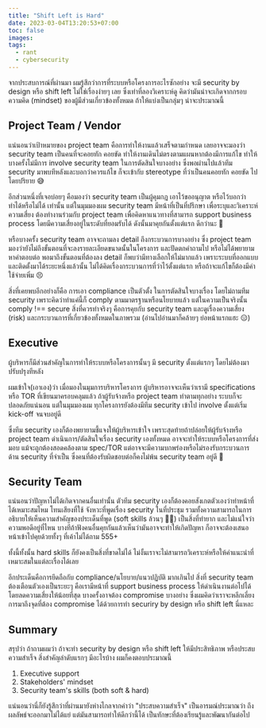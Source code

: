 ```yaml
---
title: "Shift Left is Hard"
date: 2023-03-04T13:20:53+07:00
toc: false
images:
tags:
  - rant
  - cybersecurity
---
```


จากประสบการณ์ที่ผ่านมา ผมรู้สึกว่าการที่ระบบหรือโครงการอะไรซักอย่าง จะมี security by design หรือ shift left ไม่ใช่เรื่องง่ายๆ เลย ซึ่งเท่าที่ลองวิเคราะห์ดู คิดว่ามันน่าจะเกิดจากกรอบความคิด (mindset) ของผู้มีส่วนเกี่ยวข้องทั้งหมด ถ้าให้แบ่งเป็นกลุ่มๆ น่าจะประมาณนี้

## Project Team / Vendor

แน่นอนว่าเป้าหมายของ project team คือการทำให้งานแล้วเสร็จตามกำหนด เลยอาจจะมองว่า security team เป็นคนที่จะคอยทัก คอยขัด ทำให้งานเดินไม่ตรงตามแผนหากต้องมีการแก้ไข ทำให้บางครั้งไม่มีการ involve security team ในการตัดสินใจบางอย่าง ซึ่งพอผ่านไปแล้วทีม security มาพบทีหลังและบอกว่าควรแก้ไข ก็จะเข้ากับ stereotype ที่ว่าเป็นคนคอยทัก คอยขัด ไปโดยปริยาย 😅

อีกส่วนหนึ่งที่เจอบ่อยๆ คือมองว่า security team เป็นผู้คุมกฎ เอาไว้ขออนุญาต หรือไว้บอกว่า ทำได้หรือไม่ได้ เท่านั้น แต่ในมุมมองผม security team มีหน้าที่เป็นที่ปรึกษา เพื่อระบุและวิเคราะห์ความเสี่ยง ต้องทำงานร่วมกับ project team เพื่อคิดหาแนวทางที่สามารถ support business process โดยมีความเสี่ยงอยู่ในระดับที่ยอมรับได้ ดังนั้นมาคุยกันตั้งแต่แรก ดีกว่านะ 🥲

หรือบางครั้ง security team อาจจะถามลง detail ถึงกระบวนการบางอย่าง ซึ่ง project team มองว่ายังไม่ถึงขั้นตอนที่จะลงรายละเอียดขนาดนั้นในโครงการ และปัดตกคำถามไป หรือไม่ได้พยายามหาคำตอบต่อ พอมาถึงขั้นตอนที่ต้องลง detail ก็พบว่ามีทางเลือกให้ไม่มากแล้ว เพราะระบบที่ออกแบบและติดตั้งมาได้ระยะหนึ่งแล้วนั้น ไม่ได้คิดเรื่องกระบวนการที่ว่าไว้ตั้งแต่แรก หรือถ้าจะแก้ไขก็ต้องมีค่าใช้จ่ายเพิ่ม 😣

สิ่งที่เคยพบอีกอย่างก็คือ การเอา compliance เป็นตัวตั้ง ในการตัดสินใจบางเรื่อง โดยไม่ถามทีม security เพราะคิดว่าทำแค่นี้ก็ comply ตามมาตรฐานหรือนโยบายแล้ว แต่ในความเป็นจริงนั้น comply !== secure สิ่งที่ควรทำจริงๆ คือการคุยกับ security team และดูเรื่องความเสี่ยง (risk) และกระบวนการที่เกี่ยวข้องทั้งหมดในภาพรวม (อ่านไปอ่านมาก็คล้ายๆ ย่อหน้าแรกแฮะ 😑)

## Executive

ผู้บริหารก็มีส่วนสำคัญในการทำให้ระบบหรือโครงการนั้นๆ มี security ตั้งแต่แรกๆ โดยไม่ต้องมาปรับปรุงทีหลัง

ผมเข้าใจ(เอาเอง)ว่า เมื่อมองในมุมการบริหารโครงการ ผู้บริหารอาจจะเห็นว่าเรามี specifications หรือ TOR ที่เขียนมาครอบคลุมแล้ว ถ้าผู้รับจ้างหรือ project team ทำตามทุกอย่าง ระบบก็จะปลอดภัยแน่นอน แต่ในมุมมองผม ทุกโครงการยังต้องมีทีม security เข้าไป involve ตั้งแต่เริ่ม kick-off จนจบอยู่ดี

ซึ่งทีม security เองก็ต้องพยายามชี้แจงให้ผู้บริหารเข้าใจ เพราะสุดท้ายถ้าปล่อยให้ผู้รับจ้างหรือ project team ดำเนินการ/ตัดสินใจเรื่อง security เองทั้งหมด อาจจะทำให้ระบบหรือโครงการที่ส่งมอบ แม้จะถูกต้องสอดคล้องตาม spec/TOR แต่อาจจะมีความบกพร่องหรือไม่รองรับกระบวนการด้าน security ที่จำเป็น ซึ่งคนที่ต้องรับผิดชอบต่อก็คงไม่พ้น security team อยู่ดี 🤣

## Security Team

แน่นอนว่าปัญหาไม่ได้เกิดจากคนอื่นเท่านั้น ตัวทีม security เองก็ต้องคอยสังเกตตัวเองว่าทำหน้าที่ได้เหมาะสมไหม โทนเสียงที่ใช้ จังหวะที่พูดเรื่อง security ในที่ประชุม รวมทั้งความสามารถในการอธิบายให้เห็นความสำคัญของประเด็นที่พูด (soft skills ล้วนๆ 😵‍💫) เป็นสิ่งที่ทำยาก และไม่แน่ใจว่าความพอดีอยู่ที่ไหน บางทีถ้าฟังคนอื่นคุยกันแล้วเห็นว่ามันอาจจะทำให้เกิดปัญหา ก็อาจจะต้องเสนอหน้าเข้าไปคุยด้วยทั้งๆ ที่เค้าไม่ได้ถาม 555+

ทั้งนี้ทั้งนั้น hard skills ก็ยังคงเป็นสิ่งที่ขาดไม่ได้ ไม่งั้นเราจะไม่สามารถวิเคราะห์หรือให้คำแนะนำที่เหมาะสมในแต่ละเรื่องได้เลย

อีกประเด็นคือการยึดถือกับ compliance/นโยบาย/แนวปฏิบัติ มากเกินไป สิ่งที่ security team ต้องเตือนตัวเองเป็นระยะๆ คือเรามีหน้าที่ support business process ให้ดำเนินงานต่อไปได้ โดยลดความเสี่ยงให้น้อยที่สุด บางครั้งอาจต้อง compromise บางอย่าง ซึ่งผมคิดว่าเราจะหลีกเลี่ยงการมาถึงจุดที่ต้อง compromise ได้ด้วยการทำ securiry by design หรือ shift left นี่แหละ

## Summary

สรุปว่า ถ้าถามผมว่า ถ้าจะทำ security by design หรือ shift left ให้มีประสิทธิภาพ หรือประสบความสำเร็จ สิ่งสำคัญลำดับแรกๆ มีอะไรบ้าง ผมก็คงตอบประมาณนี้

1. Executive support
2. Stakeholders' mindset
3. Security team's skills (both soft & hard)

แน่นอนว่านี่ก็ยังรู้สึกว่าที่ผ่านมายังห่างไกลจากคำว่า "ประสบความสำเร็จ" เป็นอารมณ์ประมาณว่า ถึงผลลัพธ์จะออกมาไม่ได้แย่ แต่มันสามารถทำให้ดีกว่านี้ได้ เป็นทักษะที่ต้องเรียนรู้และพัฒนากันต่อไป
